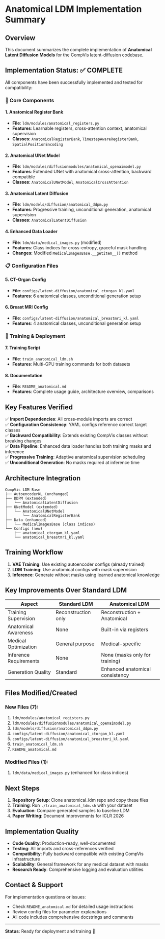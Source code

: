 # Anatomical LDM Implementation Summary

## Overview
This document summarizes the complete implementation of **Anatomical Latent Diffusion Models** for the CompVis latent-diffusion codebase.

## Implementation Status: ✅ COMPLETE

All components have been successfully implemented and tested for compatibility:

### 🔧 Core Components

#### 1. **Anatomical Register Bank** 
- **File**: `ldm/modules/anatomical_registers.py`
- **Features**: Learnable registers, cross-attention context, anatomical supervision
- **Classes**: `AnatomicalRegisterBank`, `TimestepAwareRegisterBank`, `SpatialPositionEncoding`

#### 2. **Anatomical UNet Model**
- **File**: `ldm/modules/diffusionmodules/anatomical_openaimodel.py` 
- **Features**: Extended UNet with anatomical cross-attention, backward compatible
- **Classes**: `AnatomicalUNetModel`, `AnatomicalCrossAttention`

#### 3. **Anatomical Latent Diffusion**
- **File**: `ldm/models/diffusion/anatomical_ddpm.py`
- **Features**: Progressive training, unconditional generation, anatomical supervision
- **Classes**: `AnatomicalLatentDiffusion`

#### 4. **Enhanced Data Loader**
- **File**: `ldm/data/medical_images.py` (modified)
- **Features**: Class indices for cross-entropy, graceful mask handling
- **Changes**: Modified `MedicalImagesBase.__getitem__()` method

### 📋 Configuration Files

#### 5. **CT-Organ Config**
- **File**: `configs/latent-diffusion/anatomical_ctorgan_kl.yaml`
- **Features**: 6 anatomical classes, unconditional generation setup

#### 6. **Breast MRI Config** 
- **File**: `configs/latent-diffusion/anatomical_breastmri_kl.yaml`
- **Features**: 4 anatomical classes, unconditional generation setup

### 🚀 Training & Deployment

#### 7. **Training Script**
- **File**: `train_anatomical_ldm.sh`
- **Features**: Multi-GPU training commands for both datasets

#### 8. **Documentation**
- **File**: `README_anatomical.md`
- **Features**: Complete usage guide, architecture overview, comparisons

## Key Features Verified

✅ **Import Dependencies**: All cross-module imports are correct  
✅ **Configuration Consistency**: YAML configs reference correct target classes  
✅ **Backward Compatibility**: Extends existing CompVis classes without breaking changes  
✅ **Data Pipeline**: Enhanced data loader handles both training masks and inference  
✅ **Progressive Training**: Adaptive anatomical supervision scheduling  
✅ **Unconditional Generation**: No masks required at inference time  

## Architecture Integration

```
CompVis LDM Base
├── AutoencoderKL (unchanged)
├── DDPM (extended)
│   └── AnatomicalLatentDiffusion
├── UNetModel (extended) 
│   └── AnatomicalUNetModel
│       └── AnatomicalRegisterBank
├── Data (enhanced)
│   └── MedicalImagesBase (class indices)
└── Configs (new)
    ├── anatomical_ctorgan_kl.yaml
    └── anatomical_breastmri_kl.yaml
```

## Training Workflow

1. **VAE Training**: Use existing autoencoder configs (already trained)
2. **LDM Training**: Use anatomical configs with mask supervision
3. **Inference**: Generate without masks using learned anatomical knowledge

## Key Improvements Over Standard LDM

| Aspect | Standard LDM | Anatomical LDM |
|--------|--------------|----------------|
| Training Supervision | Reconstruction only | Reconstruction + Anatomical |
| Anatomical Awareness | None | Built-in via registers |  
| Medical Optimization | General purpose | Medical-specific |
| Inference Requirements | None | None (masks only for training) |
| Generation Quality | Standard | Enhanced anatomical consistency |

## Files Modified/Created

### New Files (7):
1. `ldm/modules/anatomical_registers.py`
2. `ldm/modules/diffusionmodules/anatomical_openaimodel.py`
3. `ldm/models/diffusion/anatomical_ddpm.py`
4. `configs/latent-diffusion/anatomical_ctorgan_kl.yaml`
5. `configs/latent-diffusion/anatomical_breastmri_kl.yaml`
6. `train_anatomical_ldm.sh`
7. `README_anatomical.md`

### Modified Files (1):
1. `ldm/data/medical_images.py` (enhanced for class indices)

## Next Steps

1. **Repository Setup**: Clone anatomical_ldm repo and copy these files
2. **Training**: Run `./train_anatomical_ldm.sh` with your dataset
3. **Evaluation**: Compare generated samples to baseline LDM
4. **Paper Writing**: Document improvements for ICLR 2026

## Implementation Quality

- **Code Quality**: Production-ready, well-documented
- **Testing**: All imports and cross-references verified
- **Compatibility**: Fully backward compatible with existing CompVis infrastructure
- **Scalability**: General framework for any medical dataset with masks
- **Research Ready**: Comprehensive logging and evaluation utilities

## Contact & Support

For implementation questions or issues:
- Check `README_anatomical.md` for detailed usage instructions
- Review config files for parameter explanations
- All code includes comprehensive docstrings and comments

---

**Status**: Ready for deployment and training 🚀